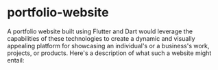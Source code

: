 # portfolio-website
A portfolio website built using Flutter and Dart would leverage the capabilities of these technologies to create a dynamic and visually appealing platform for showcasing an individual's or a business's work, projects, or products. Here's a description of what such a website might entail:
